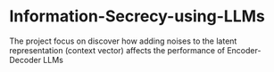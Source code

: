 # Information-Secrecy-using-LLMs
The project focus on discover how adding noises to the latent representation (context vector) affects the performance of Encoder-Decoder LLMs
